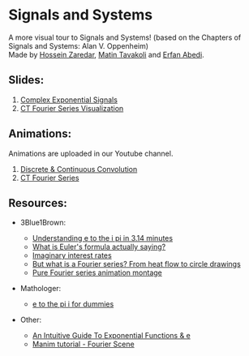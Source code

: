 # Signals and Systems

A more visual tour to Signals and Systems! (based on the Chapters of Signals and Systems: Alan V. Oppenheim)<br>
Made by [Hossein Zaredar](https://github.com/HosseinZaredar), [Matin Tavakoli](https://github.com/MatinTavakoli) and [Erfan Abedi](https://github.com/theerfan).

## Slides:

1. [Complex Exponential Signals](https://docs.google.com/presentation/d/1frYjS0-K_TlEVt97xipyOz8wYAMTt66xs4rmWNWVd98/)
2. [CT Fourier Series Visualization](https://docs.google.com/presentation/d/1cFwWKMyspVQLAj-fPlDQEsBAdXJ4DEIIL-Nm-o0V1qU/edit?usp=sharing)

## Animations:
Animations are uploaded in our Youtube channel.
1. [Discrete & Continuous Convolution](https://www.youtube.com/playlist?list=PL4iThgVpN7hmbIhHnCa7SDO0gLMoNwED_)
2. [CT Fourier Series](https://www.youtube.com/playlist?list=PL4iThgVpN7hkJvC_vjBkt-j0PFG9xP7SL)


## Resources:

* 3Blue1Brown:<br>
  * [Understanding e to the i pi in 3.14 minutes](https://www.youtube.com/watch?v=v0YEaeIClKY&list=LLI3aa4211RjaQw1JW9LM-Gw&index=67)
  * [What is Euler's formula actually saying?](https://www.youtube.com/watch?v=ZxYOEwM6Wbk)
  * [Imaginary interest rates](https://www.youtube.com/watch?v=IAEASE5GjdI)
  * [But what is a Fourier series? From heat flow to circle drawings](https://www.youtube.com/watch?v=r6sGWTCMz2k)
  * [Pure Fourier series animation montage](https://www.youtube.com/watch?v=-qgreAUpPwM&vl=en)
  
* Mathologer:<br>
  * [e to the pi i for dummies](https://www.youtube.com/watch?v=-dhHrg-KbJ0)

* Other:
  * [An Intuitive Guide To Exponential Functions & e](https://betterexplained.com/articles/an-intuitive-guide-to-exponential-functions-e/)
  * [Manim tutorial - Fourier Scene](https://www.youtube.com/watch?v=2tTshwWTEic&list=PL2B6OzTsMUrwo4hA3BBfS7ZR34K361Z8F&index=50)
